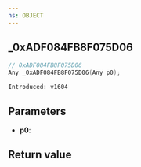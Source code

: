 ```yaml
---
ns: OBJECT
---
```

## _0xADF084FB8F075D06

```c
// 0xADF084FB8F075D06
Any _0xADF084FB8F075D06(Any p0);
```

```
Introduced: v1604
```

## Parameters
* **p0**:

## Return value

